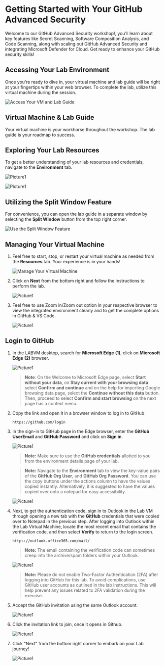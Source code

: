 # Getting Started with Your GitHub Advanced Security

Welcome to our GitHub Advanced Security workshop!, you'll learn about key features like Secret Scanning, Software Composition Analysis, and Code Scanning, along with scaling out GitHub Advanced Security and integrating Microsoft Defender for Cloud. Get ready to enhance your GitHub security skills!

## Accessing Your Lab Environment
 
Once you're ready to dive in, your virtual machine and lab guide will be right at your fingertips within your web browser. To complete the lab, utilize this virtual machine during the session.
 
   ![Access Your VM and Lab Guide](./images/gt1.1.png)

## Virtual Machine & Lab Guide
 
Your virtual machine is your workhorse throughout the workshop. The lab guide is your roadmap to success.

## Exploring Your Lab Resources
 
To get a better understanding of your lab resources and credentials, navigate to the **Environment** tab.

   ![Picture1](./images/2nd.png)

   ![Picture1](./images/2nd1.png)   

## Utilizing the Split Window Feature
 
For convenience, you can open the lab guide in a separate window by selecting the **Split Window** button from the top right corner.
 
![Use the Split Window Feature](./images/spl.png)
 
## Managing Your Virtual Machine
 
1. Feel free to start, stop, or restart your virtual machine as needed from the **Resources** tab. Your experience is in your hands!
 
   ![Manage Your Virtual Machine](./images/res.png)   

1. Click on **Next** from the bottom right and follow the instructions to perform the lab.

     ![Picture1](./images/gt4.png ) 

1. Feel free to use Zoom in/Zoom out option in your respective browser to view the integrated environment clearly and to get the complete options in GitHub & VS Code.

   ![Picture1](./images/resolution.png ) 

## Login to GitHub

1. In the LABVM desktop, search for **Microsoft Edge** **(1)**, click on **Microsoft Edge** **(2)** browser.

   ![Picture1](./images/Edge.png)

   >**Note**: On the Welcome to Microsoft Edge page, select  **Start without your data**, on **Stay current with your browsing data** select **Confirm and continue** and on the help for importing Google browsing data page, select the  **Continue without this data**  button. Then, proceed to select  **Confirm and start browsing**  on the next page
has a context menu.

1. Copy the link and open it in a browser window to log in to GitHub 

   ```
   https://github.com/login
   ```

2. In the sign-in to GitHub page in the Edge browser, enter the **GitHub UserEmail** and **GitHub Password** and click on **Sign in**.

   ![Picture1](./images/github.png)

   >**Note:** Make sure to use the **GitHub credentials** allotted to you from the environment details page of your lab.
   
   >**Note:** Navigate to the **Environment** tab to view the key-value pairs of the **GitHub Org User**, and **GitHub Org Password**. You can use the copy buttons under the actions column to have the values copied instantly. Alternatively, it is suggested to have the values copied over onto a notepad for easy accessibility. 

    ![Picture1](./images/2nd1.png)

1. Next, to get the authentication code, sign in to Outlook in the Lab VM through opening a new tab with the **GitHub** credentials that were copied over to Notepad in the previous step. After logging into Outlook within the Lab Virtual Machine, locate the most recent email that contains the verification code, and then select **Verify** to return to the login screen.

   ```
   https://outlook.office365.com/mail/
   ```

   >**Note:** The email containing the verification code can sometimes creep into the archive/spam folders within your Outlook.
   
   ![Picture1](./images/verify1.png)

   >**Note:** Please do not enable Two-Factor Authentication (2FA) after logging into GitHub for this lab. To avoid complications, use GitHub user accounts as outlined in the lab instructions. This will help prevent any issues related to 2FA validation during the exercise.

1. Accept the GitHub invitation using the same Outlook account.

    ![Picture1](./images/invitation.png)

1. Click the invitation link to join, once it opens in Github.

    ![Picture1](./images/invitation1.png)

1. Click "Next" from the bottom right corner to embark on your Lab journey!

   ![Picture1](./images/next.png)

